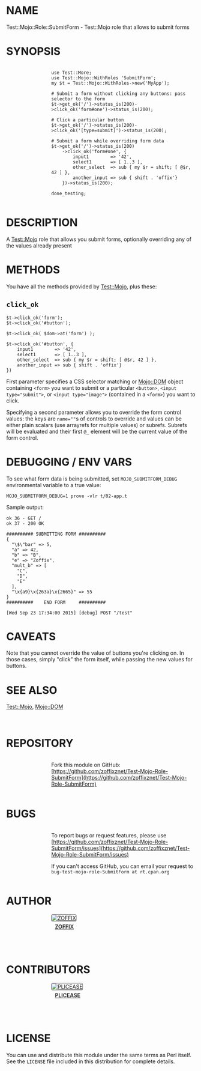 # NAME

Test::Mojo::Role::SubmitForm - Test::Mojo role that allows to submit forms

# SYNOPSIS

<div>
    <div style="display: table; height: 91px; background: url(http://zoffix.com/CPAN/Dist-Zilla-Plugin-Pod-Spiffy/icons/section-code.png) no-repeat left; padding-left: 120px;" ><div style="display: table-cell; vertical-align: middle;">
</div>

    use Test::More;
    use Test::Mojo::WithRoles 'SubmitForm';
    my $t = Test::Mojo::WithRoles->new('MyApp');

    # Submit a form without clicking any buttons: pass selector to the form
    $t->get_ok('/')->status_is(200)->click_ok('form#one')->status_is(200);

    # Click a particular button
    $t->get_ok('/')->status_is(200)->click_ok('[type=submit]')->status_is(200);

    # Submit a form while overriding form data
    $t->get_ok('/')->status_is(200)
        ->click_ok('form#one', {
            input1        => '42',
            select1       => [ 1..3 ],
            other_select  => sub { my $r = shift; [ @$r, 42 ] },
            another_input => sub { shift . 'offix'}
        })->status_is(200);

    done_testing;

<div>
    </div></div>
</div>

# DESCRIPTION

A [Test::Mojo](https://metacpan.org/pod/Test::Mojo) role that allows you submit forms, optionally overriding
any of the values already present

# METHODS

You have all the methods provided by [Test::Mojo](https://metacpan.org/pod/Test::Mojo), plus these:

## `click_ok`

    $t->click_ok('form');
    $t->click_ok('#button');

    $t->click_ok( $dom->at('form') );

    $t->click_ok('#button', {
        input1        => '42',
        select1       => [ 1..3 ],
        other_select  => sub { my $r = shift; [ @$r, 42 ] },
        another_input => sub { shift . 'offix'}
    })

First parameter specifies a CSS selector matching or [Mojo::DOM](https://metacpan.org/pod/Mojo::DOM) object
containing `<form>` you want to
submit or a particular `<button>`, `<input type="submit">`,
or `<input type="image">` (contained in a `<form>`)
you want to click.

Specifying a second parameter allows you to override the form control values:
the keys are `name=""`s of controls to override and values can be either
plain scalars (use arrayrefs for multiple values) or subrefs. Subrefs
will be evaluated and their first `@_` element will be the current value
of the form control.

# DEBUGGING / ENV VARS

To see what form data is being submitted, set `MOJO_SUBMITFORM_DEBUG`
environmental variable to a true value:

    MOJO_SUBMITFORM_DEBUG=1 prove -vlr t/02-app.t

Sample output:

    ok 36 - GET /
    ok 37 - 200 OK

    ########## SUBMITTING FORM ##########
    {
      "\$\"bar" => 5,
      "a" => 42,
      "b" => "B",
      "e" => "Zoffix",
      "mult_b" => [
        "C",
        "D",
        "E"
      ],
      "\x{a9}\x{263a}\x{2665}" => 55
    }
    ##########    END FORM     ##########

    [Wed Sep 23 17:34:00 2015] [debug] POST "/test"

# CAVEATS

Note that you cannot override the value of buttons you're clicking on.
In those cases, simply "click" the form itself, while passing the new values
for buttons.

# SEE ALSO

[Test::Mojo](https://metacpan.org/pod/Test::Mojo), [Mojo::DOM](https://metacpan.org/pod/Mojo::DOM)

<div>
    <div style="background: url(http://zoffix.com/CPAN/Dist-Zilla-Plugin-Pod-Spiffy/icons/hr.png);height: 18px;"></div>
</div>

# REPOSITORY

<div>
    <div style="display: table; height: 91px; background: url(http://zoffix.com/CPAN/Dist-Zilla-Plugin-Pod-Spiffy/icons/section-github.png) no-repeat left; padding-left: 120px;" ><div style="display: table-cell; vertical-align: middle;">
</div>

Fork this module on GitHub:
[https://github.com/zoffixznet/Test-Mojo-Role-SubmitForm](https://github.com/zoffixznet/Test-Mojo-Role-SubmitForm)

<div>
    </div></div>
</div>

# BUGS

<div>
    <div style="display: table; height: 91px; background: url(http://zoffix.com/CPAN/Dist-Zilla-Plugin-Pod-Spiffy/icons/section-bugs.png) no-repeat left; padding-left: 120px;" ><div style="display: table-cell; vertical-align: middle;">
</div>

To report bugs or request features, please use
[https://github.com/zoffixznet/Test-Mojo-Role-SubmitForm/issues](https://github.com/zoffixznet/Test-Mojo-Role-SubmitForm/issues)

If you can't access GitHub, you can email your request
to `bug-test-mojo-role-SubmitForm at rt.cpan.org`

<div>
    </div></div>
</div>

# AUTHOR

<div>
    <div style="display: table; height: 91px; background: url(http://zoffix.com/CPAN/Dist-Zilla-Plugin-Pod-Spiffy/icons/section-author.png) no-repeat left; padding-left: 120px;" ><div style="display: table-cell; vertical-align: middle;">
</div>

<div>
    <span style="display: inline-block; text-align: center;"> <a href="http://metacpan.org/author/ZOFFIX"> <img src="http://www.gravatar.com/avatar/328e658ab6b08dfb5c106266a4a5d065?d=http%3A%2F%2Fwww.gravatar.com%2Favatar%2F627d83ef9879f31bdabf448e666a32d5" alt="ZOFFIX" style="display: block; margin: 0 3px 5px 0!important; border: 1px solid #666; border-radius: 3px; "> <span style="color: #333; font-weight: bold;">ZOFFIX</span> </a> </span>
</div>

<div>
    </div></div>
</div>

# CONTRIBUTORS

<div>
    <div style="display: table; height: 91px; background: url(http://zoffix.com/CPAN/Dist-Zilla-Plugin-Pod-Spiffy/icons/section-contributors.png) no-repeat left; padding-left: 120px;" ><div style="display: table-cell; vertical-align: middle;">
</div>

<div>
    <span style="display: inline-block; text-align: center;"> <a href="http://metacpan.org/author/PLICEASE"> <img src="http://www.gravatar.com/avatar/0640fb1c0a5e82f5a777f2306efcac77?d=http%3A%2F%2Fwww.gravatar.com%2Favatar%2F0640fb1c0a5e82f5a777f2306efcac77" alt="PLICEASE" style="display: block; margin: 0 3px 5px 0!important; border: 1px solid #666; border-radius: 3px; "> <span style="color: #333; font-weight: bold;">PLICEASE</span> </a> </span>
</div>

<div>
    </div></div>
</div>

# LICENSE

You can use and distribute this module under the same terms as Perl itself.
See the `LICENSE` file included in this distribution for complete
details.
